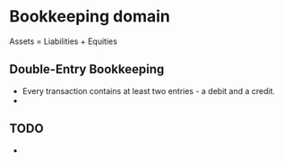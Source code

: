 # Bookkeeping domain

Assets = Liabilities + Equities

## Double-Entry Bookkeeping

* Every transaction contains at least two entries - a debit and a credit.
* 

## TODO

*
